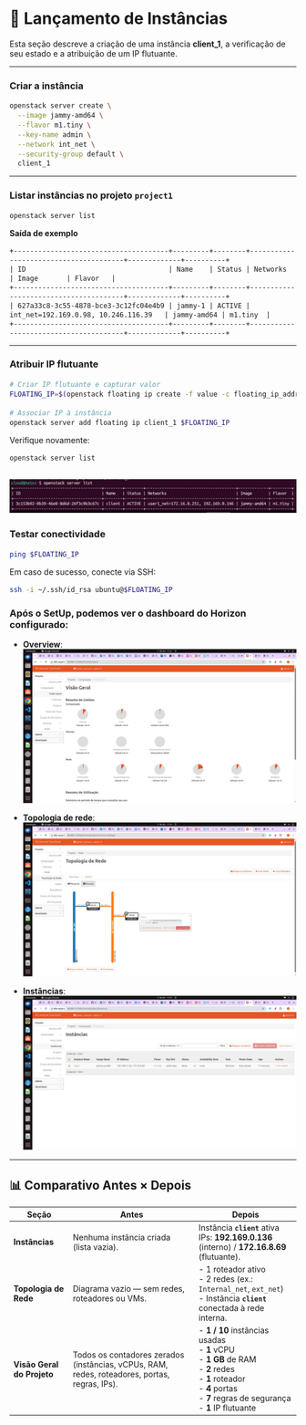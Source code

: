 # 🚀 Lançamento de Instâncias

Esta seção descreve a criação de uma instância **client_1**, a verificação de seu estado e a atribuição de um IP flutuante.

---

### Criar a instância

```bash
openstack server create \
  --image jammy-amd64 \
  --flavor m1.tiny \
  --key-name admin \
  --network int_net \
  --security-group default \
  client_1
```

---

### Listar instâncias no projeto `project1`

```bash
openstack server list
```

**Saída de exemplo**

```
+--------------------------------------+---------+--------+---------------------------------------+-------------+----------+
| ID                                   | Name    | Status | Networks                              | Image       | Flavor   |
+--------------------------------------+---------+--------+---------------------------------------+-------------+----------+
| 627a33c8-3c55-4878-bce3-3c12fc04e4b9 | jammy-1 | ACTIVE | int_net=192.169.0.98, 10.246.116.39   | jammy-amd64 | m1.tiny  |
+--------------------------------------+---------+--------+---------------------------------------+-------------+----------+
```

---

### Atribuir IP flutuante

```bash
# Criar IP flutuante e capturar valor
FLOATING_IP=$(openstack floating ip create -f value -c floating_ip_address ext_net)

# Associar IP à instância
openstack server add floating ip client_1 $FLOATING_IP
```

Verifique novamente:

```bash
openstack server list
```

![Status do MaaS](../img/open/client_pos_ipf.png) 
---

### Testar conectividade

```bash
ping $FLOATING_IP
```

Em caso de sucesso, conecte via SSH:

```bash
ssh -i ~/.ssh/id_rsa ubuntu@$FLOATING_IP
```

### Após o SetUp, podemos ver o dashboard do Horizon configurado: 

* **Overview**: 
![Overview do Horizon](../img/open/tarefas/pos_overview.jpeg) 

* **Topologia de rede**:
![Topologia do Horizon](../img/open/tarefas/topologia_pos_node.jpeg) 

* **Instâncias**: 
![Instancias do Horizon](../img/open/tarefas/instancias_pos_node.jpeg) 
---

## 📊 Comparativo Antes × Depois 

| Seção                       |         **Antes**                               |  **Depois**                                                  |
|-----------------------------|----------------------------------------------------|------------------------------------------------------------------------|
| **Instâncias**              | Nenhuma instância criada (lista vazia).            | Instância **`client`** ativa <br>IPs: **192.169.0.136** (interno) / **172.16.8.69** (flutuante). |
| **Topologia de Rede**       | Diagrama vazio — sem redes, roteadores ou VMs.     | - 1 roteador ativo <br>- 2 redes (ex.: `Internal_net`, `ext_net`) <br>- Instância **`client`** conectada à rede interna. |
| **Visão Geral do Projeto**  | Todos os contadores zerados (instâncias, vCPUs, RAM, redes, roteadores, portas, regras, IPs). | - **1 / 10** instâncias usadas <br>- **1** vCPU <br>- **1 GB** de RAM <br>- **2** redes <br>- **1** roteador <br>- **4** portas <br>- **7** regras de segurança <br>- **1** IP flutuante |


